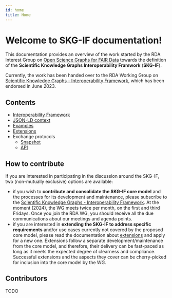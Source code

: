 ```yaml
---
id: home
title: Home
---
```


# Welcome to SKG-IF documentation!

This documentation provides an overview of the work started by the RDA Interest Group on
[Open Science Graphs for FAIR Data](https://rd-alliance.org/groups/open-science-graphs-fair-data-ig) 
towards the definition of the **Scientific Knowledge Graphs Interoperability Framwork** (**SKG-IF**).

Currently, the work has been handed over to the RDA Working Group on [Scientific Knowledge Graphs - Interoperability Framework](https://www.rd-alliance.org/groups/scientific-knowledge-graphs-interoperability-framework-skg-if-wg), which has been endorsed in June 2023.
 
## Contents
- [Interoperability Framework](https://skg-if.github.io/interoperability-framework/)
- [JSON-LD context](https://skg-if.github.io/context/)
- [Examples](https://skg-if.github.io/examples/)
- [Extensions](https://skg-if.github.io/extensions/)
- Exchange protocols
    - [Snapshot](https://skg-if.github.io/snapshot/)
    - [API](https://skg-if.github.io/api/)

## How to contribute
If you are interested in participating in the discussion around the SKG-IF, two (non-mutually exclusive) options are available:
- if you wish to **contribute and consolidate the SKG-IF core model** and the processes for its development and maintenance, please subscribe to the [Scientific Knowledge Graphs - Interoperability Framework](https://www.rd-alliance.org/groups/scientific-knowledge-graphs-interoperability-framework-skg-if-wg). At the moment (2024), the WG meets twice per month, on the first and third Fridays. Once you join the RDA WG, you should receive all the due communications about our meetings and agenda points. 
- if you are interested in **extending the SKG-IF to address specific requirements** and/or use cases currently not covered by the proposed core model, please read the documentation about [extensions](https://skg-if.github.io/extensions/) and apply for a new one. Extensions follow a separate development/maintenance from the core model, and therefore, their delivery can be fast-paced as long as it meets the expected degree of clearness and compliance. Successful extensions and the aspects they cover can be cherry-picked for inclusion into the core model by the WG.

## Contributors
TODO